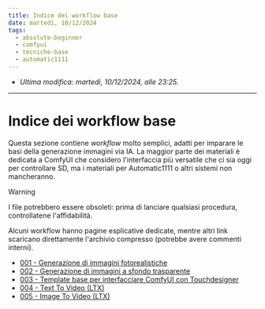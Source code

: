 ```yaml
---
title: Indice dei workflow base
date: martedì, 10/12/2024
tags:
  - absolute-beginner
  - comfyui
  - tecniche-base
  - automatic1111
---
```


- *Ultima modifica: martedì, 10/12/2024, alle 23:25.*

---

# Indice dei workflow base

Questa sezione contiene *workflow* molto semplici, adatti per imparare le basi della generazione immagini via IA. La maggior parte dei materiali è dedicata a ComfyUI che considero l'interfaccia più versatile che ci sia oggi per controllare SD, ma i materiali per Automatic1111 o altri sistemi non mancheranno.

> [!Warning]
> I file potrebbero essere obsoleti: prima di lanciare qualsiasi procedura, controllatene l'affidabilità.

Alcuni workflow hanno pagine esplicative dedicate, mentre altri link scaricano direttamente l'archivio compresso (potrebbe avere commenti interni). 

- [001 - Generazione di immagini fotorealistiche](ImmaginiFotorealistiche)
- [002 - Generazione di immagini a sfondo trasparente](SfondoTrasparente.zip)
- [003 - Template base per interfacciare ComfyUI con Touchdesigner](Touchdesigner.zip)
- [004 - Text To Video (LTX)](LTX-txt2vid.zip)
- [005 - Image To Video (LTX)](LTX-img2vid.zip)